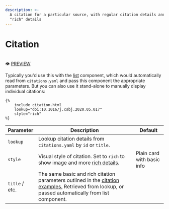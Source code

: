 ```yaml
---
description: >-
  A citation for a particular source, with regular citation details and extra
  "rich" details
---
```


# Citation

\
​👁 [PREVIEW](https://greenelab.github.io/lab-website-template/testbed#citation)​

Typically you'd use this with the [list](https://greene-lab.gitbook.io/lab-website-template-docs/basics/components/list) component, which would automatically read from `citations.yaml` and pass this component the appropriate parameters. But you can also use it stand-alone to manually display individual citations:

```liquid
{%
    include citation.html
    lookup="doi:10.1016/j.csbj.2020.05.017"
    style="rich"
%}
```



| Parameter      | Description                                                                                                                                                                                                                             | Default                    |
| -------------- | --------------------------------------------------------------------------------------------------------------------------------------------------------------------------------------------------------------------------------------- | -------------------------- |
| `lookup`       | Lookup citation details from `citations.yaml` by `id` or `title`.                                                                                                                                                                       | ​                          |
| `style`        | Visual style of citation. Set to `rich` to show image and more [rich details](https://greene-lab.gitbook.io/lab-website-template-docs/basics/citations#rich-details).                                                                   | Plain card with basic info |
| `title` / etc. | The same basic and rich citation parameters outlined in the [citation examples.](https://greene-lab.gitbook.io/lab-website-template-docs/basics/citations#examples) Retrieved from lookup, or passed automatically from list component. | ​                          |

​
